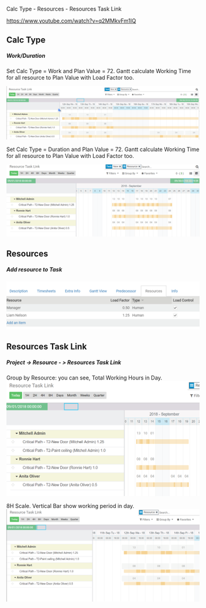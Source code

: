 Calc Type - Resources - Resources Task Link


https://www.youtube.com/watch?v=q2MMkvFm1IQ

## Calc Type

##### Work/Duration

Set Calc Type = Work and Plan Value = 72. Gantt calculate Working Time for all resource to Plan Value with Load Factor too.            

![4be5a3632dbfbade1346f516c6085aa9.png](../_resources/f6b9a8afcb6d4592a6a4ff04a7548316.png)

Set Calc Type = Duration and Plan Value = 72. Gantt calculate Working Time for all resource to Plan Value with Load Factor too. 

![66694be3f9698ea2e00c388488100bbd.png](../_resources/25de1a9c1d7447e4a05129d647a9d771.png)

## Resources

##### Add resource to Task

![4ea1367f22bc222066df2a1bffb35246.png](../_resources/d8fdd36779914bf7aa415db57b78a2a8.png)

## Resources Task Link

##### Project -> Resource - > Resources Task Link

Group by Resource: you can see, Total Working Hours in Day.            
![9626d2b973c3b9b62ca204b73a550b3b.png](../_resources/a92a5817a2774d149926ca3b17461576.png)

8H Scale. Vertical Bar show working period in day.            
![1293f1265033aaeec29262aab6625f98.png](../_resources/7cabfc6e75924110b53a9c878f0ce017.png)

